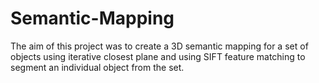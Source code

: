 # Semantic-Mapping

The aim of this project was to create a 3D semantic mapping for a set of objects using iterative closest plane and using SIFT
feature matching to segment an individual object from the set. 
